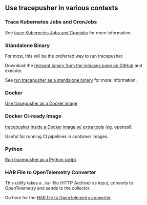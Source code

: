 ## Use tracepusher in various contexts

### Trace Kubernetes Jobs and CronJobs

See [trace Kubernetes Jobs and Cronjobs](k8sjobs.md) for more information.

### Standalone Binary

For most, this will be the preferred way to run tracepusher.

Download the [relevant binary from the releases page on GitHub](https://github.com/agardnerit/tracepusher/releases/latest) and execute.

See [run tracepusher as a standalone binary](standalone.md) for more information.

### Docker

[Use tracepusher as a Docker image](docker.md)

### Docker CI-ready Image

[tracepusher inside a Docker image w/ extra tools](ci.md) (eg. openssl).

Useful for running CI pipelines in container images.

### Python

[Run tracepusher as a Python script](python.md).

### HAR File to OpenTelemetry Converter

This utility takes a  `.har` file (HTTP Archive) as input, converts to OpenTelemetry and sends to the collector.

Go here for the [HAR file to OpenTelemetry converter](har-to-otel.md)
